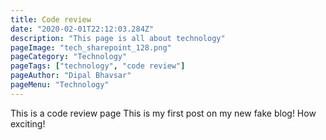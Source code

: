 ```yaml
---
title: Code review
date: "2020-02-01T22:12:03.284Z"
description: "This page is all about technology"
pageImage: "tech_sharepoint_128.png"
pageCategory: "Technology"
pageTags: ["technology", "code review"]
pageAuthor: "Dipal Bhavsar"
pageMenu: "Technology"
---
```


This is a code review page
This is my first post on my new fake blog! How exciting!
